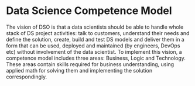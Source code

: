 # Data Science Competence Model

The vision of DSO is that a data scientists should be able to handle whole stack of DS project activities: talk to customers, understand their needs and define the solution, create, build and test DS models and deliver them in a form that can be used, deployed and maintained (by engineers, DevOps etc) without involvement of the data scientist.
To implement this vision, a competence model includes three areas: Business, Logic and Technology. These areas contain skills required for business understanding, using applied math for solving them and implementing the solution correspondingly.
